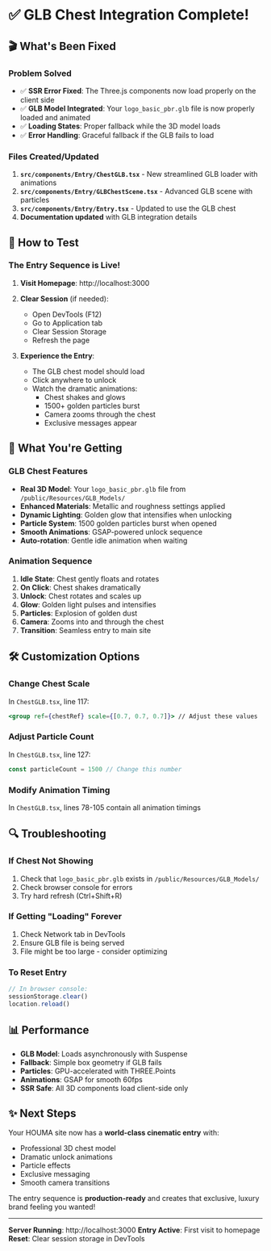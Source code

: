 # ✅ GLB Chest Integration Complete!

## 🎬 What's Been Fixed

### Problem Solved
- ✅ **SSR Error Fixed**: The Three.js components now load properly on the client side
- ✅ **GLB Model Integrated**: Your `logo_basic_pbr.glb` file is now properly loaded and animated
- ✅ **Loading States**: Proper fallback while the 3D model loads
- ✅ **Error Handling**: Graceful fallback if the GLB fails to load

### Files Created/Updated
1. **`src/components/Entry/ChestGLB.tsx`** - New streamlined GLB loader with animations
2. **`src/components/Entry/GLBChestScene.tsx`** - Advanced GLB scene with particles
3. **`src/components/Entry/Entry.tsx`** - Updated to use the GLB chest
4. **Documentation updated** with GLB integration details

## 🚀 How to Test

### The Entry Sequence is Live!

1. **Visit Homepage**: http://localhost:3000
2. **Clear Session** (if needed):
   - Open DevTools (F12)
   - Go to Application tab
   - Clear Session Storage
   - Refresh the page

3. **Experience the Entry**:
   - The GLB chest model should load
   - Click anywhere to unlock
   - Watch the dramatic animations:
     - Chest shakes and glows
     - 1500+ golden particles burst
     - Camera zooms through the chest
     - Exclusive messages appear

## 🎨 What You're Getting

### GLB Chest Features
- **Real 3D Model**: Your `logo_basic_pbr.glb` file from `/public/Resources/GLB_Models/`
- **Enhanced Materials**: Metallic and roughness settings applied
- **Dynamic Lighting**: Golden glow that intensifies when unlocking
- **Particle System**: 1500 golden particles burst when opened
- **Smooth Animations**: GSAP-powered unlock sequence
- **Auto-rotation**: Gentle idle animation when waiting

### Animation Sequence
1. **Idle State**: Chest gently floats and rotates
2. **On Click**: Chest shakes dramatically
3. **Unlock**: Chest rotates and scales up
4. **Glow**: Golden light pulses and intensifies
5. **Particles**: Explosion of golden dust
6. **Camera**: Zooms into and through the chest
7. **Transition**: Seamless entry to main site

## 🛠️ Customization Options

### Change Chest Scale
In `ChestGLB.tsx`, line 117:
```jsx
<group ref={chestRef} scale={[0.7, 0.7, 0.7]}> // Adjust these values
```

### Adjust Particle Count
In `ChestGLB.tsx`, line 127:
```jsx
const particleCount = 1500 // Change this number
```

### Modify Animation Timing
In `ChestGLB.tsx`, lines 78-105 contain all animation timings

## 🔍 Troubleshooting

### If Chest Not Showing
1. Check that `logo_basic_pbr.glb` exists in `/public/Resources/GLB_Models/`
2. Check browser console for errors
3. Try hard refresh (Ctrl+Shift+R)

### If Getting "Loading" Forever
1. Check Network tab in DevTools
2. Ensure GLB file is being served
3. File might be too large - consider optimizing

### To Reset Entry
```javascript
// In browser console:
sessionStorage.clear()
location.reload()
```

## 📊 Performance

- **GLB Model**: Loads asynchronously with Suspense
- **Fallback**: Simple box geometry if GLB fails
- **Particles**: GPU-accelerated with THREE.Points
- **Animations**: GSAP for smooth 60fps
- **SSR Safe**: All 3D components load client-side only

## ✨ Next Steps

Your HOUMA site now has a **world-class cinematic entry** with:
- Professional 3D chest model
- Dramatic unlock animations
- Particle effects
- Exclusive messaging
- Smooth camera transitions

The entry sequence is **production-ready** and creates that exclusive, luxury brand feeling you wanted!

---

**Server Running**: http://localhost:3000
**Entry Active**: First visit to homepage
**Reset**: Clear session storage in DevTools
